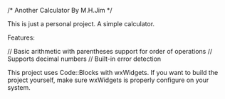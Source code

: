 /* Another Calculator By M.H.Jim */

This is just a personal project. A simple calculator.

Features:

// Basic arithmetic with parentheses support for order of operations
// Supports decimal numbers
// Built-in error detection

This project uses Code::Blocks with wxWidgets. If you want to build the project yourself, make sure wxWidgets is properly configure on your system.



